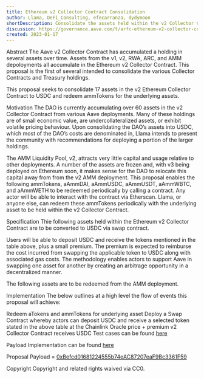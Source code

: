```yaml
---
title: Ethereum v2 Collector Contract Consolidation
author: Llama, DeFi_Consulting, efecarranza, dydymoon
shortDescription: Consolidate the assets held within the v2 Collector Contract
discussion: https://governance.aave.com/t/arfc-ethereum-v2-collector-contract-consolidation/10909
created: 2023-01-17
---
```


Abstract
The Aave v2 Collector Contract has accumulated a holding in several assets over time. Assets from the v1, v2, RWA, ARC, and AMM depoloyments all accumulate in the Ethereum v2 Collector Contract. This proposal is the first of several intended to consolidate the various Collector Contracts and Treasury holdings.

This proposal seeks to consolidate 17 assets in the v2 Ethereum Collector Contract to USDC and redeem ammTokens for the underlying assets.

Motivation
The DAO is currently accumulating over 60 assets in the v2 Collector Contract from various Aave deployments. Many of these holdings are of small economic value, are undercollateralized assets, or exhibit volatile pricing behaviour. Upon consolidating the DAO’s assets into USDC, which most of the DAO’s costs are denominated in, Llama intends to present the community with recommendations for deploying a portion of the larger holdings.

The AMM Liquidity Pool, v2, attracts very little capital and usage relative to other deployments. A number of the assets are frozen and, with v3 being deployed on Ethereum soon, it makes sense for the DAO to relocate this capital away from from the v2 AMM deployment. This proposal enables the following ammTokens, aAmmDAI, aAmmUSDC, aAmmUSDT, aAmmWBTC, and aAmmWETH to be redeemed periodically by calling a contract. Any actor will be able to interact with the contract via Etherscan. Llama, or anyone else, can redeem these ammTokens periodically with the underlying asset to be held within the v2 Collector Contract.

Specification
Thie following assets held within the Ethereum v2 Collector Contract are to be converted to USDC via swap contract.



Users will be able to deposit USDC and receive the tokens mentioned in the table above, plus a small premium. The premium is expected to reimburse the cost incurred from swapping the applicable token to USDC along with associated gas costs. The methodology enables actors to support Aave in swapping one asset for another by creating an arbitrage opportunity in a decentralized manner.

The following assets are to be redeemed from the AMM deployment.



Implementation
The below outlines at a high level the flow of events this proposal will achieve:

Redeem aTokens and ammTokens for underlying asset
Deploy a Swap Contract whereby actors can deposit USDC and receive a selected token stated in the above table at the Chainlink Oracle price + premium
v2 Collector Contract receives USDC
Test cases can be found [here](https://github.com/llama-community/aave-v2-collector-consolidation/blob/main/src/test/ProposalPayloadE2E.t.sol)

Payload Implementation can be found [here](https://github.com/llama-community/aave-v2-collector-consolidation/blob/main/src/ProposalPayload.sol)

Proposal Payload = [0xBefcd01681224555b74eAC87207eaF9Bc3361F59](https://etherscan.io/address/0xBefcd01681224555b74eAC87207eaF9Bc3361F59)

Copyright
Copyright and related rights waived via CC0.
